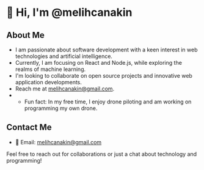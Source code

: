# 👋 Hi, I'm @melihcanakin


## About Me

-  I am passionate about software development with a keen interest in web technologies and artificial intelligence.
-  Currently, I am focusing on React and Node.js, while exploring the realms of machine learning.
-  I'm looking to collaborate on open source projects and innovative web application developments.
-  Reach me at melihcanakin@gmail.com.
- -  Fun fact: In my free time, I enjoy drone piloting and am working on programming my own drone.

## Contact Me

- 📧 Email: melihcanakin@gmail.com

Feel free to reach out for collaborations or just a chat about technology and programming!
